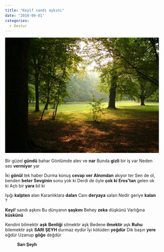 ```yaml
---
title: "Keyif sandı aşkını"
date: "2010-09-01"
categories: 
  - Destur
---
```


[![bahar-orman.jpg](../uploads/2010/09/bahar-orman.jpg)](../uploads/2010/09/bahar-orman.jpg "bahar-orman.jpg")

Bir güzel **gündü** bahar Gönlümde alev ve **nar** Bunda **gizli** bir iş var Neden ses **vermiyor** yar

İki **gönül** tek haber Durma konuş **cevap ver** **Alnımdan** akıyor ter Sen de ol, benden **beter** **Sevginin** sonu yok ki Derdi de öyle **çok ki** **Eros'tan** gelen ok ki Açtı bir **yara** bil ki

Işığı **kalpten** alan Karanlıklara **dalan** Canı **deryaya** salan Nedir geriye **kalan** ?

**Keyi**f sandı aşkını Bu dünyanın **şaşkını** Behey **zeka** düşkünü Varlığına **küskünü**

Kendini bilmektir **aşk** **Benliği** silmektir aşk Bedene **ilmektir** aşk **Ruhu** bilemektir aşk **SARI ŞEYH** durmaz eydür İyi kötüden **yeğdür** Dik başın **yere** eğdür Uzanup **göğe** değdür

          **Sarı Şeyh**
